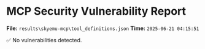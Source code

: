 # MCP Security Vulnerability Report
**File:** `results\skyemu-mcp\tool_definitions.json`
**Time:** `2025-06-21 04:15:51`

✅ No vulnerabilities detected.
